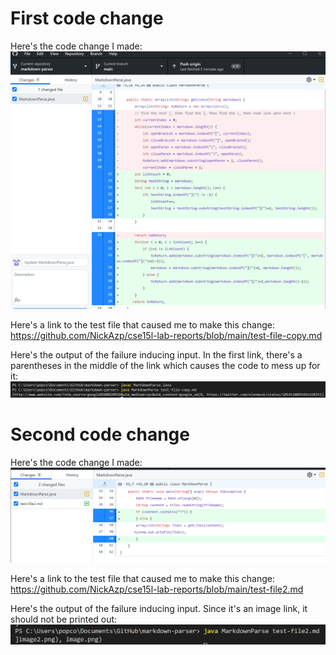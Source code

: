 # First code change
Here's the code change I made:
![Image 1](Change1.png)

Here's a link to the test file that caused me to make this change:
https://github.com/NickAzp/cse15l-lab-reports/blob/main/test-file-copy.md

Here's the output of the failure inducing input. In the first link, there's a parentheses in the middle of the link which causes the code to mess up for it:
![Image 2](LabR2S2.png)

# Second code change
Here's the code change I made:
![Image 4](Change2.png)

Here's a link to the test file that caused me to make this change:
https://github.com/NickAzp/cse15l-lab-reports/blob/main/test-file2.md

Here's the output of the failure inducing input. Since it's an image link, it should not be printed out:
![Image 3](Image3.png)
